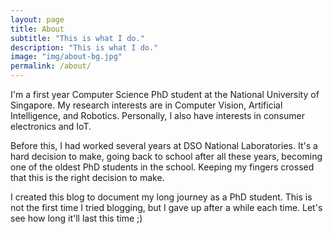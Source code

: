 ```yaml
---
layout: page
title: About
subtitle: "This is what I do."
description: "This is what I do."
image: "img/about-bg.jpg"
permalink: /about/
---
```


I'm a first year Computer Science PhD student at the National University of Singapore. My research interests are in Computer Vision, Artificial Intelligence, and Robotics. Personally, I also have interests in consumer electronics and IoT.

Before this, I had worked several years at DSO National Laboratories. It's a hard decision to make, going back to school after all these years, becoming one of the oldest PhD students in the school. Keeping my fingers crossed that this is the right decision to make.

I created this blog to document my long journey as a PhD student. This is not the first time I tried blogging, but I gave up after a while each time. Let's see how long it'll last this time ;)